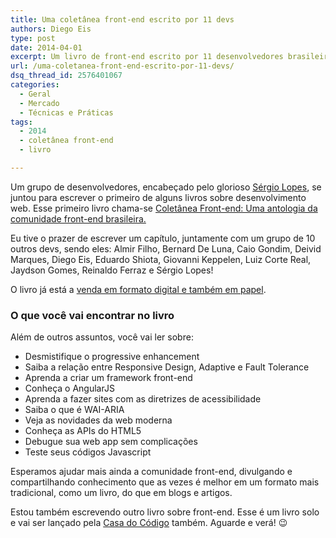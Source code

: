 ```yaml
---
title: Uma coletânea front-end escrito por 11 devs
authors: Diego Eis
type: post
date: 2014-04-01
excerpt: Um livro de front-end escrito por 11 desenvolvedores brasileiros falando um pouco de tudo. Essa é a Coletânea Front-end.
url: /uma-coletanea-front-end-escrito-por-11-devs/
dsq_thread_id: 2576401067
categories:
  - Geral
  - Mercado
  - Técnicas e Práticas
tags:
  - 2014
  - coletânea front-end
  - livro

---
```

Um grupo de desenvolvedores, encabeçado pelo glorioso [Sérgio Lopes][1], se juntou para escrever o primeiro de alguns livros sobre desenvolvimento web. Esse primeiro livro chama-se [Coletânea Front-end: Uma antologia da comunidade front-end brasileira.][2]

Eu tive o prazer de escrever um capítulo, juntamente com um grupo de 10 outros devs, sendo eles: Almir Filho, Bernard De Luna, Caio Gondim, Deivid Marques, Diego Eis, Eduardo Shiota, Giovanni Keppelen, Luiz Corte Real, Jaydson Gomes, Reinaldo Ferraz e Sérgio Lopes!

O livro já está a [venda em formato digital e também em papel][2]. 

### O que você vai encontrar no livro

Além de outros assuntos, você vai ler sobre:

  * Desmistifique o progressive enhancement
  * Saiba a relação entre Responsive Design, Adaptive e Fault Tolerance
  * Aprenda a criar um framework front-end
  * Conheça o AngularJS
  * Aprenda a fazer sites com as diretrizes de acessibilidade
  * Saiba o que é WAI-ARIA
  * Veja as novidades da web moderna
  * Conheça as APIs do HTML5
  * Debugue sua web app sem complicações
  * Teste seus códigos Javascript

Esperamos ajudar mais ainda a comunidade front-end, divulgando e compartilhando conhecimento que as vezes é melhor em um formato mais tradicional, como um livro, do que em blogs e artigos. 

Estou também escrevendo outro livro sobre front-end. Esse é um livro solo e vai ser lançado pela [Casa do Código][3] também. Aguarde e verá! 😉

 [1]: https://sergiolopes.org/
 [2]: https://bit.ly/1hfDzMc
 [3]: https://casadocodigo.refersion.com/c/7442